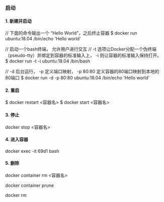### 启动

#### 1. 新建并启动

// 下面的命令输出一个 “Hello World”，之后终止容器
$ docker run ubuntu:18.04 /bin/echo 'Hello world'

// 启动一个bash终端， 允许用户进行交互
// -t 选项让Docker分配一个伪终端（pseudo-tty）并绑定到容器的标准输入上， -i 则让容器的标准输入保持打开。
$ docker run -t -i ubuntu:18.04 /bin/bash

// -d 后台运行， -p 定义端口映射， -p 80:80 定义容器的80端口映射到本地的80端口
$ docker run -d -p 80:80 ubuntu:18.04 /bin/echo 'Hello world'

#### 2. 重启

$ docker restart <容器名>
$ docker start <容器名>

#### 3. 停止
docker stop <容器名>

#### 4. 进入容器

docker exec -it 69d1 bash

#### 5. 删除
docker container rm <容器名>

docker container prune

docker rm